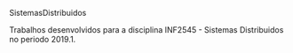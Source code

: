 SistemasDistribuidos

Trabalhos desenvolvidos para a disciplina INF2545 - Sistemas Distribuidos no periodo 2019.1.
